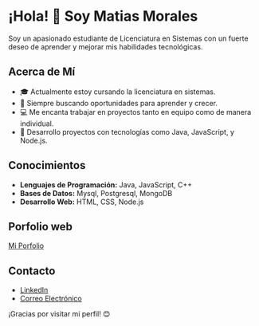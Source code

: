 # ¡Hola! 👋 Soy Matias Morales

Soy un apasionado estudiante de Licenciatura en Sistemas con un fuerte deseo de aprender y mejorar mis habilidades tecnológicas.

## Acerca de Mí
- 🎓 Actualmente estoy cursando la licenciatura en sistemas.
- 🌱 Siempre buscando oportunidades para aprender y crecer.
- 💻 Me encanta trabajar en proyectos tanto en equipo como de manera individual.
- 🚀 Desarrollo proyectos con tecnologías como Java, JavaScript, y Node.js.

## Conocimientos
- **Lenguajes de Programación:** Java, JavaScript, C++
- **Bases de Datos:** Mysql, Postgresql, MongoDB
- **Desarrollo Web:** HTML, CSS, Node.js

## Porfolio web
[Mi Porfolio](https://matiasm12.github.io/Matias.github.io/)

## Contacto
- [LinkedIn]([https://www.linkedin.com/in/tu-nombre/](https://www.linkedin.com/in/matias-morales-44409a215/))
- [Correo Electrónico](mailto:matias.agustin.morales@gmail.com)

¡Gracias por visitar mi perfil! 😊
